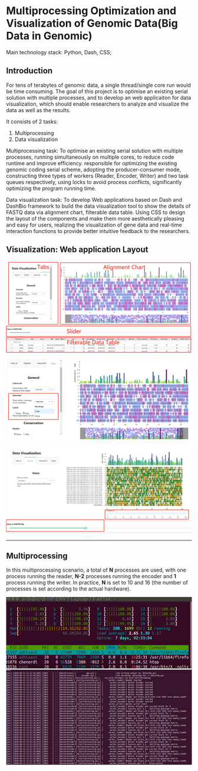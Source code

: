 # Multiprocessing Optimization and Visualization of Genomic Data(Big Data in Genomic)
Main technology stack: Python, Dash, CSS;

## Introduction

For tens of terabytes of genomic data, a single thread/single core run would be time consuming. The goal of this project is to optimise an existing serial solution with multiple processes, and to develop an web applicaiton for data visualization, which should enable researchers to analyze and visualize the data as well as the results.

It consists of 2 tasks:
  1. Multiprocessing
  2. Data visualization
  
Multiprocessing task: To optimise an existing serial solution with multiple processes, running simultaneously on multiple cores, to reduce code runtime and improve efficiency.
responsible for optimizing the existing genomic coding serial scheme, adopting the producer-consumer mode, constructing three types of workers (Reader, Encoder, Writer) and two task queues respectively, using locks to avoid process conflicts, significantly optimizing the program running time.

Data visualization task: To develop Web applications based on Dash and DashBio framework to build the data visualization tool to show the details of FASTQ data via alignment chart, filterable data table. Using CSS to design the layout of the components and make them more aesthetically pleasing and easy for users, realizing the visualization of gene data and real-time interaction functions to provide better intuitive feedback to the researchers.



## Visualization: Web application Layout
![Web application Layout](https://github.com/ChenErdi/Multiprocessing/blob/master/imgs/Layout.jpg)

![Drop-down](https://github.com/ChenErdi/Multiprocessing/blob/master/imgs/drop-down_heatmap.jpg)

![Sliders](https://github.com/ChenErdi/Multiprocessing/blob/master/imgs/Sliders.jpg)

---

## Multiprocessing
In this multiprocessing scenario, a total of **N** processes are used, with one process running the reader, **N-2** processes running the encoder and **1** process running the writer.
In practice, **N** is set to 10 and 16 (the number of processes is set according to the actual hardware).

![Cores number: **N=10**](https://github.com/ChenErdi/Multiprocessing/blob/master/core.png)
![Multiprocessing start: **N=10**](https://github.com/ChenErdi/Multiprocessing/blob/master/process_start.png)

